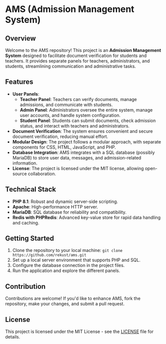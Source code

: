 # AMS (Admission Management System)

## Overview
Welcome to the AMS repository! This project is an **Admission Management System** designed to facilitate document verification for students and teachers. It provides separate panels for teachers, administrators, and students, streamlining communication and administrative tasks.

## Features
- **User Panels**:
  - **Teacher Panel**: Teachers can verify documents, manage admissions, and communicate with students.
  - **Admin Panel**: Administrators oversee the entire system, manage user accounts, and handle system configuration.
  - **Student Panel**: Students can submit documents, check admission status, and interact with teachers and administrators.
- **Document Verification**: The system ensures convenient and secure document verification, reducing manual effort.
- **Modular Design**: The project follows a modular approach, with separate components for CSS, HTML, JavaScript, and PHP.
- **Database Integration**: AMS integrates with a SQL database (possibly MariaDB) to store user data, messages, and admission-related information.
- **License**: The project is licensed under the MIT license, allowing open-source collaboration.

## Technical Stack
- **PHP 8.1**: Robust and dynamic server-side scripting.
- **Apache**: High-performance HTTP server.
- **MariaDB**: SQL database for reliability and compatibility.
- **Redis with PHPRedis**: Advanced key-value store for rapid data handling and caching.

## Getting Started
1. Clone the repository to your local machine: `git clone https://github.com/rekust/ams.git`
2. Set up a local server environment that supports PHP and SQL.
3. Configure the database connection in the project files.
4. Run the application and explore the different panels.

## Contribution
Contributions are welcome! If you'd like to enhance AMS, fork the repository, make your changes, and submit a pull request.

## License
This project is licensed under the MIT License - see the [LICENSE](https://github.com/rekust/ams) file for details.
